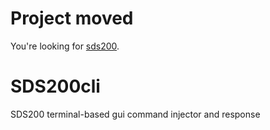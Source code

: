 # Project moved
You're looking for [sds200](https://github.com/rabarar/SDS200).

# SDS200cli
SDS200 terminal-based gui command injector and response
